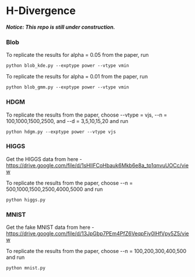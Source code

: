 # H-Divergence

***Notice: This repo is still under construction.***

### Blob

To replicate the results for alpha = 0.05 from the paper, run
```
python blob_kde.py --exptype power --vtype vmin
```
To replicate the results for alpha = 0.01 from the paper, run
```
python blob_gmm.py --exptype power --vtype vmin
```

### HDGM

To replicate the results from the paper, choose --vtype = vjs, --n = 100,1000,1500,2500, and --d = 3,5,10,15,20 and run
```
python hdgm.py --exptype power --vtype vjs
```

### HIGGS

Get the HIGGS data from here - https://drive.google.com/file/d/1sHIIFCoHbauk6Mkb6e8a_tp1qnvuUOCc/view

To replicate the results from the paper, choose --n = 500,1000,1500,2500,4000,5000 and run
```
python higgs.py
```


### MNIST

Get the fake MNIST data from here - https://drive.google.com/file/d/13JpGbp7PEm4PfZ6VeqpFiy0lHfVpy5Z5/view

To replicate the results from the paper, choose --n = 100,200,300,400,500 and run
```
python mnist.py
```
